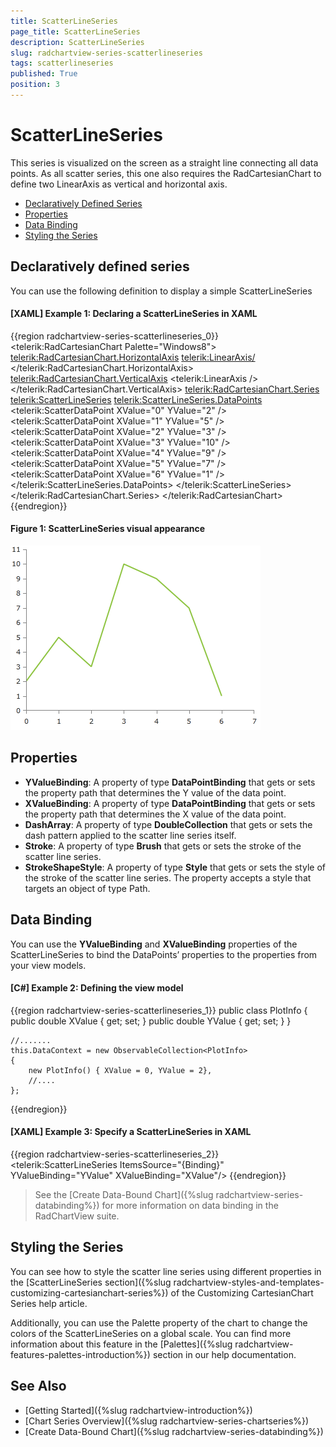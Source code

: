 ```yaml
---
title: ScatterLineSeries
page_title: ScatterLineSeries
description: ScatterLineSeries
slug: radchartview-series-scatterlineseries
tags: scatterlineseries
published: True
position: 3
---
```


# ScatterLineSeries

This series is visualized on the screen as a straight line connecting all data points. As all scatter series, this one also requires the RadCartesianChart to define two LinearAxis as vertical and horizontal axis.
  
* [Declaratively Defined Series](#declaratively-defined-series)
* [Properties](#properties)
* [Data Binding](#data-binding)
* [Styling the Series](#styling-the-series)  

## Declaratively defined series

You can use the following definition to display a simple ScatterLineSeries

#### __[XAML] Example 1: Declaring a ScatterLineSeries in XAML__
{{region radchartview-series-scatterlineseries_0}}
	<telerik:RadCartesianChart Palette="Windows8">
	<telerik:RadCartesianChart.HorizontalAxis>
		<telerik:LinearAxis/>
	</telerik:RadCartesianChart.HorizontalAxis>
	<telerik:RadCartesianChart.VerticalAxis>
		<telerik:LinearAxis />
	</telerik:RadCartesianChart.VerticalAxis>
	<telerik:RadCartesianChart.Series>
		<telerik:ScatterLineSeries>
			<telerik:ScatterLineSeries.DataPoints>
				<telerik:ScatterDataPoint XValue="0" YValue="2" />
				<telerik:ScatterDataPoint XValue="1" YValue="5" />
				<telerik:ScatterDataPoint XValue="2" YValue="3" />
				<telerik:ScatterDataPoint XValue="3" YValue="10" />
				<telerik:ScatterDataPoint XValue="4" YValue="9" />
				<telerik:ScatterDataPoint XValue="5" YValue="7" />
				<telerik:ScatterDataPoint XValue="6" YValue="1" />
			</telerik:ScatterLineSeries.DataPoints>
		</telerik:ScatterLineSeries>
	</telerik:RadCartesianChart.Series>
	</telerik:RadCartesianChart>
{{endregion}}

#### __Figure 1: ScatterLineSeries visual appearance__
![radchartview-series-scatterlineseries](images/radchartview-series-scatterlineseries.png)

## Properties

* __YValueBinding__: A property of type __DataPointBinding__ that gets or sets the property path that determines the Y value of the data point.
* __XValueBinding__: A property of type __DataPointBinding__ that gets or sets the property path that determines the X value of the data point.
* __DashArray__: A property of type __DoubleCollection__ that gets or sets the dash pattern applied to the scatter line series itself.
* __Stroke__: A property of type __Brush__ that gets or sets the stroke of the scatter line series.
* __StrokeShapeStyle__: A property of type __Style__ that gets or sets the style of the stroke of the scatter line series. The property accepts a style that targets an object of type Path.

## Data Binding

You can use the __YValueBinding__ and __XValueBinding__ properties of the ScatterLineSeries to bind the DataPoints’ properties to the properties from your view models.

#### __[C#] Example 2: Defining the view model__

{{region radchartview-series-scatterlineseries_1}}
	public class PlotInfo
    {
        public double XValue { get; set; }
        public double YValue { get; set; }
    }

	//.......
	this.DataContext = new ObservableCollection<PlotInfo>
	{
		new PlotInfo() { XValue = 0, YValue = 2},
		//....
	};
{{endregion}}		

#### __[XAML] Example 3: Specify a ScatterLineSeries in XAML__
{{region radchartview-series-scatterlineseries_2}}
	<telerik:ScatterLineSeries ItemsSource="{Binding}" YValueBinding="YValue" XValueBinding="XValue"/>
{{endregion}}	

>See the [Create Data-Bound Chart]({%slug radchartview-series-databinding%}) for more information on data binding in the RadChartView suite.
	
## Styling the Series

You can see how to style the scatter line series using different properties in the [ScatterLineSeries section]({%slug radchartview-styles-and-templates-customizing-cartesianchart-series%}) of the Customizing CartesianChart Series help article.

Additionally, you can use the Palette property of the chart to change the colors of the ScatterLineSeries on a global scale. You can find more information about this feature in the [Palettes]({%slug radchartview-features-palettes-introduction%}) section in our help documentation.

## See Also
 * [Getting Started]({%slug radchartview-introduction%})
 * [Chart Series Overview]({%slug radchartview-series-chartseries%})
 * [Create Data-Bound Chart]({%slug radchartview-series-databinding%})
